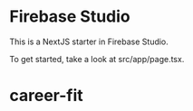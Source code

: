 # Firebase Studio

This is a NextJS starter in Firebase Studio.

To get started, take a look at src/app/page.tsx.
# career-fit
